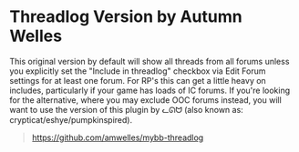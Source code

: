 # Threadlog Version by Autumn Welles
This original version by default will show all threads from all forums unless you explicitly set the "Include in threadlog" checkbox via Edit Forum settings for at least one forum. For RP's this can get a little heavy on includes, particularly if your game has loads of IC forums. If you're looking for the alternative, where you may exclude OOC forums instead, you will want to use the version of this plugin by ᓚᘏᗢ (also known as: crypticat/eshye/pumpkinspired).
> https://github.com/amwelles/mybb-threadlog
